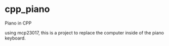 # cpp_piano
Piano in CPP


using mcp23017, this is a project to replace the computer inside of the piano keyboard.
